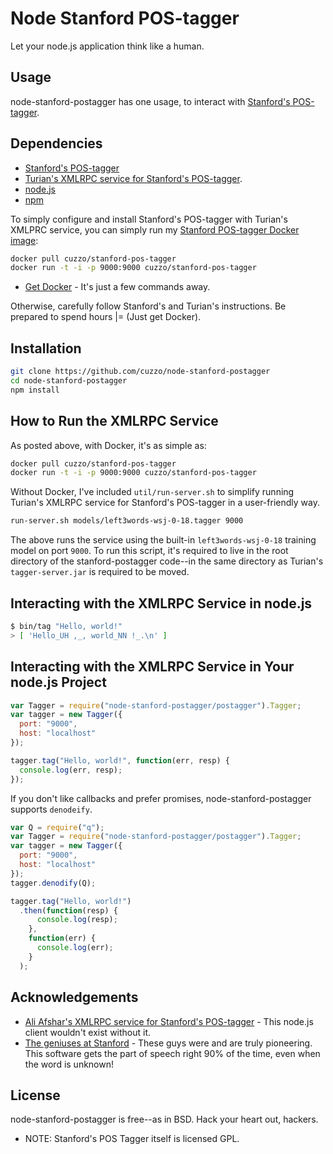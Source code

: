 Node Stanford POS-tagger
========================

Let your node.js application think like a human.

Usage
-----

node-stanford-postagger has one usage, to interact with [Stanford's POS-tagger](http://nlp.stanford.edu/software/tagger.shtml). 

Dependencies
------------

* [Stanford's POS-tagger](http://nlp.stanford.edu/software/tagger.shtml)
* [Turian's XMLRPC service for Stanford's POS-tagger](https://github.com/turian/stanford-pos-tagger-service).
* [node.js](http://nodejs.org/])
* [npm](https://www.npmjs.org/)

To simply configure and install Stanford's POS-tagger with Turian's XMLPRC service, you can simply run my [Stanford POS-tagger Docker image](https://registry.hub.docker.com/u/cuzzo/stanford-pos-tagger/):

```bash
docker pull cuzzo/stanford-pos-tagger
docker run -t -i -p 9000:9000 cuzzo/stanford-pos-tagger
```

* [Get Docker](http://docs.docker.com/installation/) - It's just a few commands away.

Otherwise, carefully follow Stanford's and Turian's instructions. Be prepared to spend hours |= (Just get Docker).

Installation
------------

```bash
git clone https://github.com/cuzzo/node-stanford-postagger
cd node-stanford-postagger
npm install
```

How to Run the XMLRPC Service
------------------------------

As posted above, with Docker, it's as simple as:

```bash
docker pull cuzzo/stanford-pos-tagger
docker run -t -i -p 9000:9000 cuzzo/stanford-pos-tagger
```

Without Docker, I've included `util/run-server.sh` to simplify running Turian's XMLRPC service for Stanford's POS-tagger in a user-friendly way.

```bash
run-server.sh models/left3words-wsj-0-18.tagger 9000
```

The above runs the service using the built-in `left3words-wsj-0-18` training model on port `9000`. To run this script, it's required to live in the root directory of the stanford-postagger code--in the same directory as Turian's `tagger-server.jar` is required to be moved.

Interacting with the XMLRPC Service in node.js
----------------------------------------------

```bash
$ bin/tag "Hello, world!"
> [ 'Hello_UH ,_, world_NN !_.\n' ]
```

Interacting with the XMLRPC Service in Your node.js Project
-----------------------------------------------------------

```javascript
var Tagger = require("node-stanford-postagger/postagger").Tagger;
var tagger = new Tagger({
  port: "9000",
  host: "localhost"
});

tagger.tag("Hello, world!", function(err, resp) {
  console.log(err, resp);
});
```

If you don't like callbacks and prefer promises, node-stanford-postagger supports `denodeify`.

```javascript
var Q = require("q");
var Tagger = require("node-stanford-postagger/postagger").Tagger;
var tagger = new Tagger({
  port: "9000",
  host: "localhost"
});
tagger.denodify(Q);

tagger.tag("Hello, world!")
  .then(function(resp) {
      console.log(resp);
    },
    function(err) {
      console.log(err);
    }
  );
```

Acknowledgements
----------------

* [Ali Afshar's XMLRPC service for Stanford's POS-tagger](https://github.com/turian/stanford-pos-tagger-service) - This node.js client wouldn't exist without it.
* [The geniuses at Stanford](http://nlp.stanford.edu/people.shtml) - These guys were and are truly pioneering. This software gets the part of speech right 90% of the time, even when the word is unknown!

License
-------

node-stanford-postagger is free--as in BSD. Hack your heart out, hackers.

* NOTE: Stanford's POS Tagger itself is licensed GPL.
